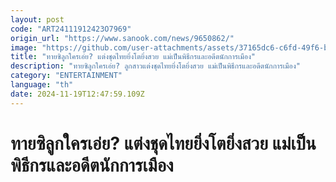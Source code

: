 ```yaml
---
layout: post
code: "ART24111912423O7969"
origin_url: "https://www.sanook.com/news/9650862/"
image: "https://github.com/user-attachments/assets/37165dc6-c6fd-49f6-bfd6-f4179942a4e1"
title: "ทายซิลูกใครเอ่ย? แต่งชุดไทยยิ่งโตยิ่งสวย แม่เป็นพิธีกรและอดีตนักการเมือง"
description: "ทายซิลูกใครเอ่ย? ลูกสาวแต่งชุดไทยยิ่งโตยิ่งสวย แม่เป็นพิธีกรและอดีตนักการเมือง"
category: "ENTERTAINMENT"
language: "th"
date: 2024-11-19T12:47:59.109Z
---
```


# ทายซิลูกใครเอ่ย? แต่งชุดไทยยิ่งโตยิ่งสวย แม่เป็นพิธีกรและอดีตนักการเมือง